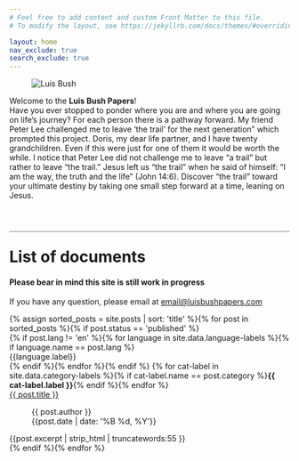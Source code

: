 ```yaml
---
# Feel free to add content and custom Front Matter to this file.
# To modify the layout, see https://jekyllrb.com/docs/themes/#overriding-theme-defaults

layout: home
nav_exclude: true
search_exclude: true
---
```

<div class="introduction">
<figure>
<img src="{{ site.url }}{{ site.baseurl }}/assets/images/Luis_Bush_600px.jpg" alt="Luis Bush" />
</figure>
<p>Welcome to the <strong>Luis Bush Papers</strong>!<br> Have you ever stopped to ponder where you are and where you are going on life’s journey? For each person there is a pathway forward. My friend Peter Lee challenged me to leave ‘the trail’ for the next generation” which prompted this project. Doris, my dear life partner, and I have twenty grandchildren. Even if this were just for one of them it would be worth the while. I notice that Peter Lee did not challenge me to leave “a trail” but rather to leave “the trail.” Jesus left us “the trail” when he said of himself: “I am the way, the truth and the life” (John 14:6).  Discover “the trail” toward your ultimate destiny by taking one small step forward at a time, leaning on Jesus.</p>
</div>
<h1 style="border-top: 1px solid grey; margin-top: 2em; padding-top: 1em;">List of documents</h1>
<h4>Please bear in mind this site is still work in progress</h4>
<p>If you have any question, please email at <a href="mailto:email@luisbushpapers.com">email@luisbushpapers.com</a></p>
<div class="article-container">
  {% assign sorted_posts = site.posts | sort: 'title' %}{% for post in sorted_posts %}{% if post.status == 'published' %}
    <div class="article-list">
      <div class="article-category">
        {% if post.lang != 'en' %}{% for language in site.data.language-labels %}{% if language.name == post.lang %}<div class="language-indicator {{language.css-label}}">{{language.label}}</div>{% endif %}{% endfor %}{% endif %}
        {% for cat-label in site.data.category-labels %}{% if cat-label.name == post.category %}<strong>{{ cat-label.label }}</strong>{% endif %}{% endfor %}
      </div>
      <div class="article-summary">
        <a href="{{ post.url | prepend: site.baseurl }}">{{ post.title }}</a><br>
        <figure class="author-date">
          <div class="author">{{ post.author }}</div>
          <div class="publication-date"><time datetime="{{post.date | date: '%F'}}">{{post.date | date: '%B %d, %Y'}}</time></div>
        </figure>
        <div class="excerpt">{{post.excerpt | strip_html | truncatewords:55 }}</div>
      </div>
    </div>
  {% endif %}{% endfor %}
</div>
